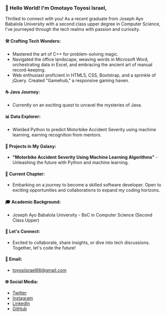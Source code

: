 ### 👋 Hello World! I'm Omotayo Toyosi Israel,

Thrilled to connect with you! As a recent graduate from Joseph Ayo Babalola University with a second class upper degree in Computer Science, I've journeyed through the tech realms with passion and curiosity.

#### 🛠️ Crafting Tech Wonders:
- Mastered the art of C++ for problem-solving magic.
- Navigated the office landscape, weaving words in Microsoft Word, orchestrating data in Excel, and embracing the ancient art of manual record-keeping.
- Web enthusiast proficient in HTML5, CSS, Bootstrap, and a sprinkle of jQuery. Created "Gamehub," a responsive gaming haven.

#### ☕ Java Journey:
- Currently on an exciting quest to unravel the mysteries of Java.

#### 📊 Data Explorer:
- Wielded Python to predict Motorbike Accident Severity using machine learning, earning recognition from mentors.

#### 🚀 Projects in My Galaxy:
- **"Motorbike Accident Severity Using Machine Learning Algorithms"** - Unleashing the future with Python and machine learning.

#### 🌱 Current Chapter:
- Embarking on a journey to become a skilled software developer. Open to exciting opportunities and collaborations to expand my coding horizons.

#### 🎓 Academic Background:
- Joseph Ayo Babalola University - BsC in Computer Science (Second Class Upper)

#### 🔗 Let's Connect:
- Excited to collaborate, share insights, or dive into tech discussions. Together, let's code the future!

#### 📧 Email:
- toyosiisrael66@gmail.com

#### 🌐 Social Media:
- [Twitter](https://twitter.com/OmotayoIsrael12)
- [Instagram](https://instagram.com/damiisrael02)
- [LinkedIn](https://www.linkedin.com/in/YourLinkedInProfile)
- [GitHub](https://github.com/YourGitHubUsername)
